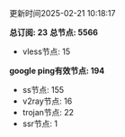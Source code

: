 更新时间2025-02-21 10:18:17

**总订阅: 23**
**总节点: 5566**
- vless节点: 15

**google ping有效节点: 194**
- ss节点: 155
- v2ray节点: 16
- trojan节点: 22
- ssr节点: 1

